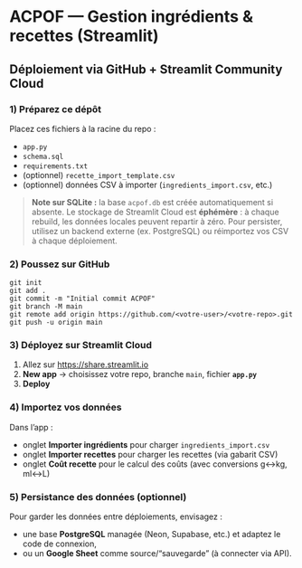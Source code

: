 # ACPOF — Gestion ingrédients & recettes (Streamlit)

## Déploiement via GitHub + Streamlit Community Cloud

### 1) Préparez ce dépôt
Placez ces fichiers à la racine du repo :
- `app.py`
- `schema.sql`
- `requirements.txt`
- (optionnel) `recette_import_template.csv`
- (optionnel) données CSV à importer (`ingredients_import.csv`, etc.)

> **Note sur SQLite :** la base `acpof.db` est créée automatiquement si absente.
> Le stockage de Streamlit Cloud est **éphémère** : à chaque rebuild, les données locales peuvent repartir à zéro.
> Pour persister, utilisez un backend externe (ex. PostgreSQL) ou réimportez vos CSV à chaque déploiement.

### 2) Poussez sur GitHub
```
git init
git add .
git commit -m "Initial commit ACPOF"
git branch -M main
git remote add origin https://github.com/<votre-user>/<votre-repo>.git
git push -u origin main
```

### 3) Déployez sur Streamlit Cloud
1. Allez sur https://share.streamlit.io
2. **New app** → choisissez votre repo, branche `main`, fichier **`app.py`**
3. **Deploy**

### 4) Importez vos données
Dans l’app :
- onglet **Importer ingrédients** pour charger `ingredients_import.csv`
- onglet **Importer recettes** pour charger les recettes (via gabarit CSV)
- onglet **Coût recette** pour le calcul des coûts (avec conversions g↔kg, ml↔L)

### 5) Persistance des données (optionnel)
Pour garder les données entre déploiements, envisagez :
- une base **PostgreSQL** managée (Neon, Supabase, etc.) et adaptez le code de connexion,
- ou un **Google Sheet** comme source/“sauvegarde” (à connecter via API).